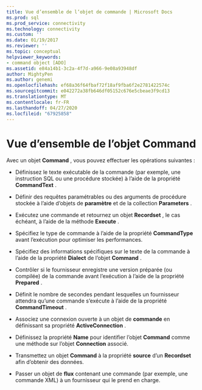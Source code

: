 ```yaml
---
title: Vue d’ensemble de l’objet de commande | Microsoft Docs
ms.prod: sql
ms.prod_service: connectivity
ms.technology: connectivity
ms.custom: ''
ms.date: 01/19/2017
ms.reviewer: ''
ms.topic: conceptual
helpviewer_keywords:
- command object [ADO]
ms.assetid: e84a14b1-3c2a-4f7d-a966-9e08a93948df
author: MightyPen
ms.author: genemi
ms.openlocfilehash: ef68a36f64fbaf72f18af9fba6f2e2781422574c
ms.sourcegitcommit: e042272a38fb646df05152c676e5cbeae3f9cd13
ms.translationtype: MT
ms.contentlocale: fr-FR
ms.lasthandoff: 04/27/2020
ms.locfileid: "67925858"
---
```

# <a name="command-object-overview"></a>Vue d’ensemble de l’objet Command
Avec un objet **Command** , vous pouvez effectuer les opérations suivantes :  
  
-   Définissez le texte exécutable de la commande (par exemple, une instruction SQL ou une procédure stockée) à l’aide de la propriété **CommandText** .  
  
-   Définir des requêtes paramétrables ou des arguments de procédure stockée à l’aide d’objets de **paramètre** et de la collection **Parameters** .  
  
-   Exécutez une commande et retournez un objet **Recordset** , le cas échéant, à l’aide de la méthode **Execute** .  
  
-   Spécifiez le type de commande à l’aide de la propriété **CommandType** avant l’exécution pour optimiser les performances.  
  
-   Spécifiez des informations spécifiques sur le texte de la commande à l’aide de la propriété **Dialect** de l’objet **Command** .  
  
-   Contrôler si le fournisseur enregistre une version préparée (ou compilée) de la commande avant l’exécution à l’aide de la propriété **Prepared** .  
  
-   Définit le nombre de secondes pendant lesquelles un fournisseur attendra qu’une commande s’exécute à l’aide de la propriété **CommandTimeout** .  
  
-   Associez une connexion ouverte à un objet de **commande** en définissant sa propriété **ActiveConnection** .  
  
-   Définissez la propriété **Name** pour identifier l’objet **Command** comme une méthode sur l’objet **Connection** associé.  
  
-   Transmettez un objet **Command** à la propriété **source** d’un **Recordset** afin d’obtenir des données.  
  
-   Passer un objet de **flux** contenant une commande (par exemple, une commande XML) à un fournisseur qui le prend en charge.
